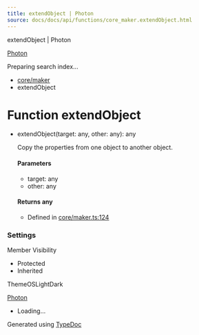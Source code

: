 ```yaml
---
title: extendObject | Photon
source: docs/docs/api/functions/core_maker.extendObject.html
---
```


extendObject | Photon

[Photon](../index.html)




Preparing search index...

* [core/maker](../modules/core_maker.html)
* extendObject

# Function extendObject

* extendObject(target: any, other: any): any

  Copy the properties from one object to another object.

  #### Parameters

  + target: any
  + other: any

  #### Returns any

  + Defined in [core/maker.ts:124](https://github.com/mwhite454/photon/blob/main/packages/photon/src/core/maker.ts#L124)

### Settings

Member Visibility

* Protected
* Inherited

ThemeOSLightDark

[Photon](../index.html)

* Loading...

Generated using [TypeDoc](https://typedoc.org/)

